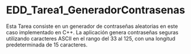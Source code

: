# EDD_Tarea1_GeneradorContrasenas
Esta Tarea consiste en un generador de contraseñas aleatorias en este caso implementado en C++. La aplicación genera contraseñas seguras utilizando caracteres ASCII en el rango del 33 al 125, con una longitud predeterminada de 15 caracteres.

